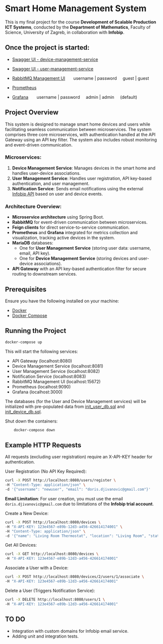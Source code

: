 # Smart Home Management System

This is my final project for the course **Development of Scalable Production ICT Systems**, conducted by the **Department of Mathematics**, Faculty of Science, University of Zagreb, in collaboration with **Infobip**.

## Once the project is started:

- [Swagger UI - device-management-service](http://localhost:8081/swagger-ui/)

- [Swagger UI - user-management-service](http://localhost:8082/swagger-ui/)

- [RabbitMQ Management UI](http://localhost:15672)  &nbsp; &nbsp; &nbsp;   username | password  &nbsp; &nbsp;  guest | guest

- [Prometheus](http://localhost:9090)

- [Grafana](http://localhost:3000)   &nbsp; &nbsp; &nbsp;  username | password    &nbsp; &nbsp; admin | admin &nbsp; &nbsp; (default)
          
## Project Overview

This system is designed to manage smart home devices and users while facilitating seamless communication between microservices. The system comprises three core microservices, with authentication handled at the API Gateway using an API key filter. The system also includes robust monitoring and event-driven communication.

### Microservices:

1. **Device Management Service**: Manages devices in the smart home and handles user-device associations.
2. **User Management Service**: Handles user registration, API key-based authentication, and user management.
3. **Notification Service**: Sends email notifications using the external [Infobip API](https://www.infobip.com/docs/api#channels/email) based on user and device events.

### Architecture Overview:
- **Microservice architecture** using Spring Boot.
- **RabbitMQ** for event-driven communication between microservices.
- **Feign clients** for direct service-to-service communication.
- **Prometheus** and **Grafana** integrated for metrics collection and visualization, tracking active devices in the system.
- **MariaDB** databases:
  - One for **User Management Service** (storing user data: username, email, API key).
  - One for **Device Management Service** (storing devices and user-device associations).
- **API Gateway** with an API key-based authentication filter for secure routing to downstream services.

## Prerequisites

Ensure you have the following installed on your machine:
- [Docker](https://docs.docker.com/get-docker/)
- [Docker Compose](https://docs.docker.com/compose/install/)

## Running the Project

   ```bash
   docker-compose up
  ```

This will start the following services:

- API Gateway (localhost:8080)
- Device Management Service (localhost:8081)
- User Management Service (localhost:8082)
- Notification Service (localhost:8083)
- RabbitMQ Management UI (localhost:15672)
- Prometheus (localhost:9090)
- Grafana (localhost:3000)

The databases (for the User and Device Management services) will be initialized with pre-populated data from [init_user_db.sql](init_user_db.sql) and [init_device_db.sql](init_device_db.sql). 

Shut down the containers:

```bash
    docker-compose down
```

## Example HTTP Requests

All requests (excluding user registration) require an X-API-KEY header for authentication.

User Registration (No API Key Required):
```bash
curl -X POST http://localhost:8080/users/register \
-H "Content-Type: application/json" \
-d '{"username": "newuser", "email": "doris.djivanovic@gmail.com"}'
```

**Email Limitation**: For user creation, you must use the email `doris.djivanovic@gmail.com` due to limitations of the **Infobip trial account**.

Create a New Device:

```bash
curl -X POST http://localhost:8080/devices \
-H "X-API-KEY: 123e4567-e89b-12d3-a456-426614174001" \
-H "Content-Type: application/json" \
-d '{"name": "Living Room Thermostat", "location": "Living Room", "status": "active"}'
```

Get All Devices:

```bash
curl -X GET http://localhost:8080/devices \
-H "X-API-KEY: 123e4567-e89b-12d3-a456-426614174001"
```

Associate a User with a Device:

```bash
curl -X POST http://localhost:8080/devices/2/users/1/associate \
-H "X-API-KEY: 123e4567-e89b-12d3-a456-426614174001" 
```

Delete a User (Triggers Notification Service):

```bash
curl -X DELETE http://localhost:8080/users/1 \
-H "X-API-KEY: 123e4567-e89b-12d3-a456-426614174001"
```

## TO DO

- Integration with custom domains for Infobip email service.
- Adding unit and integration tests.
   
  



